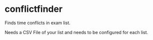 # conflictfinder
Finds time conflicts in exam list.

Needs a CSV File of your list and needs to be configured for each list.
